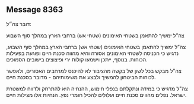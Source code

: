 ## Message 8363

דובר צה״ל:

צה”ל ימשיך להתאמן בשטחי האימונים (שטחי אש) ברחבי הארץ במהלך סוף השבוע
 
צה”ל ימשיך להתאמן בשטחי האימונים (שטחי אש) ברחבי הארץ במהלך סוף השבוע, נדגיש כי הכניסה לשטחי האימונים אסורה והיא מהווה סכנת חיים ופוגעת בפעילות הכוחות. בנוסף, ייתכן וישמעו קולות ירי ופיצוצים בישובים הסמוכים.

צה"ל מבקש בכל לשון של בקשה מהציבור לא להיכנס למרחבים האסורים, ולאפשר לכוחות הביטחון להמשיך ולבצע את משימותיהם - מדובר בסכנת חיים.

צה"ל מדגיש כי במידה ונתקלתם בנפלי חימוש, ההנחיה היא להתרחק ולדווח למשטרת ישראל.
נפלים מהווים סכנת חיים ועלולים להכיל חומרי נפץ. הנחיות אלו מצילות חיים.

